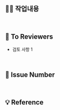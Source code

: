 ## 🧑‍💻 작업내용
<!-- 어떤 내용의 PR인가요? -->

<br>

## 🌱 To Reviewers
<!-- PR을 검토할 때 확인해야 할 사항이 있나요? -->
- 검토 사항 1
<br>

## 💫 Issue Number
<!-- 이슈 번호를 작성해주세요 -->

<br>

## 💡 Reference
<!-- 참고한 자료, 읽기 좋은 글이 있다면 링크를 달아주세요! -->

